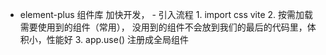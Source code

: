 - element-plus
    组件库
        加快开发，
        - 引入流程
            1. import css   vite 
            2. 按需加载需要使用到的组件（常用）， 
                没用到的组件不会放到我们的最后的代码里，体积小，性能好 
            3. app.use()
                注册成全局组件 
